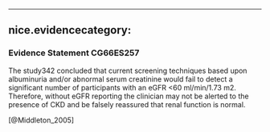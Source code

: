 
---
nice.evidencecategory: 
---

### Evidence Statement CG66ES257
The study342 concluded that current screening techniques based upon albuminuria and/or
abnormal serum creatinine would fail to detect a significant number of participants with an
eGFR <60 ml/min/1.73 m2. Therefore, without eGFR reporting the clinician may not be alerted
to the presence of CKD and be falsely reassured that renal function is normal.

[@Middleton_2005]

